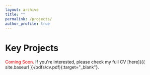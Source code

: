 ```yaml
---
layout: archive
title: ""
permalink: /projects/
author_profile: true
---
```


# Key Projects

<span style="color: red;">Coming Soon.</span> If you're interested, please check my full CV [here]({{ site.baseurl }}/pdfs/cv.pdf){:target="_blank"}.
